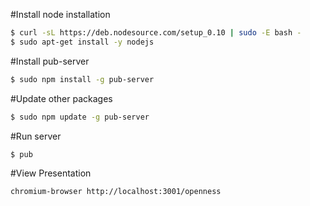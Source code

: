 #Install node installation  
```sh  
$ curl -sL https://deb.nodesource.com/setup_0.10 | sudo -E bash -
$ sudo apt-get install -y nodejs
```

#Install pub-server  
```sh  
$ sudo npm install -g pub-server  
```

#Update other packages 
```sh  
$ sudo npm update -g pub-server
```

#Run server  
```sh  
$ pub
```

#View Presentation  
```sh  
chromium-browser http://localhost:3001/openness
```


